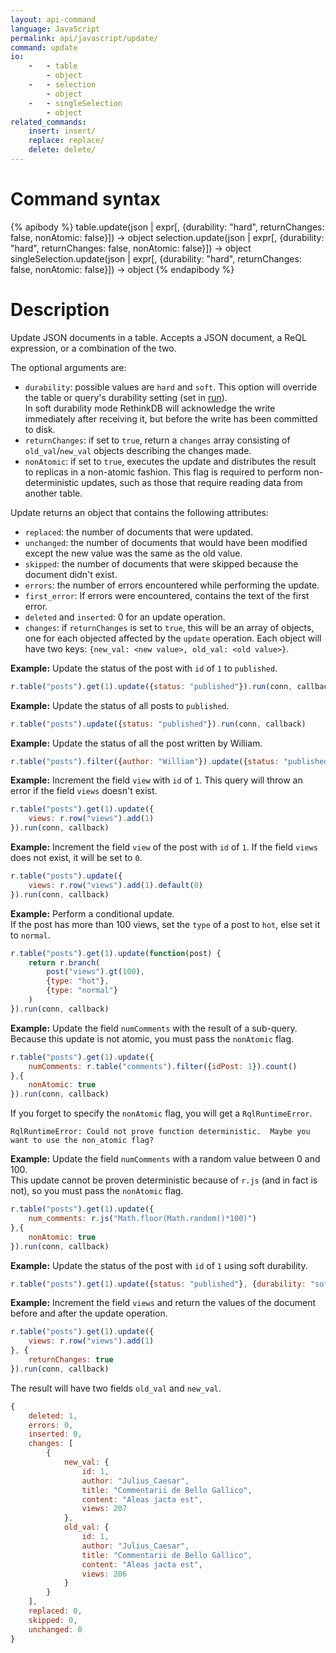 ```yaml
---
layout: api-command
language: JavaScript
permalink: api/javascript/update/
command: update
io:
    -   - table
        - object
    -   - selection
        - object
    -   - singleSelection
        - object
related_commands:
    insert: insert/
    replace: replace/
    delete: delete/
---
```



# Command syntax #

{% apibody %}
table.update(json | expr[, {durability: "hard", returnChanges: false, nonAtomic: false}])
    &rarr; object
selection.update(json | expr[, {durability: "hard", returnChanges: false, nonAtomic: false}])
    &rarr; object
singleSelection.update(json | expr[, {durability: "hard", returnChanges: false, nonAtomic: false}])
    &rarr; object
{% endapibody %}

# Description #

Update JSON documents in a table. Accepts a JSON document, a ReQL expression, or a
combination of the two.

The optional arguments are:

- `durability`: possible values are `hard` and `soft`. This option will override the
table or query's durability setting (set in [run](/api/javascript/run/)).  
In soft durability mode RethinkDB will acknowledge the write immediately after
receiving it, but before the write has been committed to disk.
- `returnChanges`: if set to `true`, return a `changes` array consisting of `old_val`/`new_val` objects describing the changes made.
- `nonAtomic`: if set to `true`, executes the update and distributes the result to replicas in a non-atomic fashion. This flag is required to perform non-deterministic updates, such as those that require reading data from another table.

Update returns an object that contains the following attributes:

- `replaced`: the number of documents that were updated.
- `unchanged`: the number of documents that would have been modified except the new
value was the same as the old value.
- `skipped`: the number of documents that were skipped because the document didn't exist.
- `errors`: the number of errors encountered while performing the update.
- `first_error`: If errors were encountered, contains the text of the first error.
- `deleted` and `inserted`: 0 for an update operation.
- `changes`: if `returnChanges` is set to `true`, this will be an array of objects, one for each objected affected by the `update` operation. Each object will have two keys: `{new_val: <new value>, old_val: <old value>}`.


__Example:__ Update the status of the post with `id` of `1` to `published`.

```js
r.table("posts").get(1).update({status: "published"}).run(conn, callback)
```

__Example:__ Update the status of all posts to `published`.

```js
r.table("posts").update({status: "published"}).run(conn, callback)
```

__Example:__ Update the status of all the post written by William.

```js
r.table("posts").filter({author: "William"}).update({status: "published"}).run(conn, callback)
```


__Example:__ Increment the field `view` with `id` of `1`.
This query will throw an error if the field `views` doesn't exist.

```js
r.table("posts").get(1).update({
    views: r.row("views").add(1)
}).run(conn, callback)
```

__Example:__ Increment the field `view` of the post with `id` of `1`.
If the field `views` does not exist, it will be set to `0`.

```js
r.table("posts").update({
    views: r.row("views").add(1).default(0)
}).run(conn, callback)
```

__Example:__ Perform a conditional update.  
If the post has more than 100 views, set the `type` of a post to `hot`, else set it to `normal`.

```js
r.table("posts").get(1).update(function(post) {
    return r.branch(
        post("views").gt(100),
        {type: "hot"},
        {type: "normal"}
    )
}).run(conn, callback)
```

__Example:__ Update the field `numComments` with the result of a sub-query. Because
this update is not atomic, you must pass the `nonAtomic` flag.

```js
r.table("posts").get(1).update({
    numComments: r.table("comments").filter({idPost: 1}).count()
},{
    nonAtomic: true
}).run(conn, callback)
```

If you forget to specify the `nonAtomic` flag, you will get a `RqlRuntimeError`.

```
RqlRuntimeError: Could not prove function deterministic.  Maybe you want to use the non_atomic flag? 
```

__Example:__ Update the field `numComments` with a random value between 0 and 100.  
This update cannot be proven deterministic because of `r.js` (and in fact is not), so you
must pass the `nonAtomic` flag.

```js
r.table("posts").get(1).update({
    num_comments: r.js("Math.floor(Math.random()*100)")
},{
    nonAtomic: true
}).run(conn, callback)
```

__Example:__ Update the status of the post with `id` of `1` using soft durability.

```js
r.table("posts").get(1).update({status: "published"}, {durability: "soft"}).run(conn, callback)
```

__Example:__ Increment the field `views` and return the values of the document before
and after the update operation.

```js
r.table("posts").get(1).update({
    views: r.row("views").add(1)
}, {
    returnChanges: true
}).run(conn, callback)
```

The result will have two fields `old_val` and `new_val`.

```js
{
    deleted: 1,
    errors: 0,
    inserted: 0,
    changes: [
        {
            new_val: {
                id: 1,
                author: "Julius_Caesar",
                title: "Commentarii de Bello Gallico",
                content: "Aleas jacta est",
                views: 207
            },
            old_val: {
                id: 1,
                author: "Julius_Caesar",
                title: "Commentarii de Bello Gallico",
                content: "Aleas jacta est",
                views: 206
            }
        }
    ],
    replaced: 0,
    skipped: 0,
    unchanged: 0
}
```

